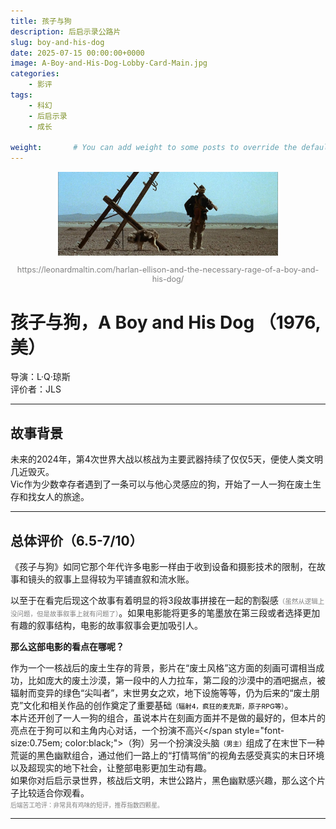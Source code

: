 ```yaml
---
title: 孩子与狗
description: 后启示录公路片
slug: boy-and-his-dog
date: 2025-07-15 00:00:00+0000
image: A-Boy-and-His-Dog-Lobby-Card-Main.jpg
categories:
    - 影评
tags:
    - 科幻
    - 后启示录
    - 成长

weight:       # You can add weight to some posts to override the default sorting (date descending)
---
```


<div style="text-align: center;">
  <img src="BAD1.png" alt="Boy&Dog_1" style="max-width: 70%;">
  <p style="font-size: 0.9em; color: gray;">https://leonardmaltin.com/harlan-ellison-and-the-necessary-rage-of-a-boy-and-his-dog/</p>
</div>

# **孩子与狗，A Boy and His Dog （1976,美）**
导演：L·Q·琼斯  
评价者：JLS  
***  
## **故事背景**  
未来的2024年，第4次世界大战以核战为主要武器持续了仅仅5天，便使人类文明几近毁灭。  
Vic作为少数幸存者遇到了一条可以与他心灵感应的狗，开始了一人一狗在废土生存和找女人的旅途。  


***
## **总体评价（6.5-7/10）**   
《孩子与狗》如同它那个年代许多电影一样由于收到设备和摄影技术的限制，在故事和镜头的叙事上显得较为平铺直叙和流水账。  

以至于在看完后现这个故事有着明显的将3段故事拼接在一起的割裂感<span style="font-size:0.75em; color:gray;">（虽然从逻辑上没问题，但是故事叙事上就有问题了）</span>。如果电影能将更多的笔墨放在第三段或者选择更加有趣的叙事结构，电影的故事叙事会更加吸引人。  

**那么这部电影的看点在哪呢？**  

作为一个一核战后的废土生存的背景，影片在“废土风格”这方面的刻画可谓相当成功，比如庞大的废土沙漠，第一段中的人力拉车，第二段的沙漠中的酒吧据点，被辐射而变异的绿色“尖叫者”，末世男女之欢，地下设施等等，仍为后来的“废土朋克”文化和相关作品的创作奠定了重要基础<span style="font-size:0.75em; color:black;">（辐射4，疯狂的麦克斯，原子RPG等）</span>。  
本片还开创了一人一狗的组合，虽说本片在刻画方面并不是做的最好的，但本片的亮点在于狗可以和主角内心对话，一个扮演不高兴</span style="font-size:0.75em; color:black;">（狗）</span>另一个扮演没头脑<span style="font-size:0.75em; color:black;">（男主）</span>组成了在末世下一种荒诞的黑色幽默组合，通过他们一路上的“打情骂俏”的视角去感受真实的末日环境以及超现实的地下社会，让整部电影更加生动有趣。  
如果你对后启示录世界，核战后文明，末世公路片，黑色幽默感兴趣，那么这个片子比较适合你观看。  
<span style="font-size:0.7em; color:gray;">后端苦工哈评：非常具有鸡味的短评，推荐指数四颗星。</span>   
***